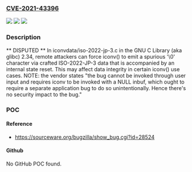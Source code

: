 ### [CVE-2021-43396](https://cve.mitre.org/cgi-bin/cvename.cgi?name=CVE-2021-43396)
![](https://img.shields.io/static/v1?label=Product&message=n%2Fa&color=blue)
![](https://img.shields.io/static/v1?label=Version&message=n%2Fa&color=blue)
![](https://img.shields.io/static/v1?label=Vulnerability&message=n%2Fa&color=brighgreen)

### Description

** DISPUTED ** In iconvdata/iso-2022-jp-3.c in the GNU C Library (aka glibc) 2.34, remote attackers can force iconv() to emit a spurious '\0' character via crafted ISO-2022-JP-3 data that is accompanied by an internal state reset. This may affect data integrity in certain iconv() use cases. NOTE: the vendor states "the bug cannot be invoked through user input and requires iconv to be invoked with a NULL inbuf, which ought to require a separate application bug to do so unintentionally. Hence there's no security impact to the bug."

### POC

#### Reference
- https://sourceware.org/bugzilla/show_bug.cgi?id=28524

#### Github
No GitHub POC found.

